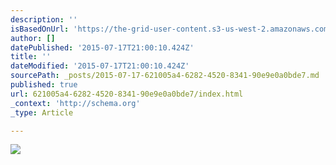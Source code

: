 ```yaml
---
description: ''
isBasedOnUrl: 'https://the-grid-user-content.s3-us-west-2.amazonaws.com/c273ee78-e798-49c1-aaff-8eec6fc00349.jpg'
author: []
datePublished: '2015-07-17T21:00:10.424Z'
title: ''
dateModified: '2015-07-17T21:00:10.424Z'
sourcePath: _posts/2015-07-17-621005a4-6282-4520-8341-90e9e0a0bde7.md
published: true
url: 621005a4-6282-4520-8341-90e9e0a0bde7/index.html
_context: 'http://schema.org'
_type: Article

---
```

![](https://the-grid-user-content.s3-us-west-2.amazonaws.com/c273ee78-e798-49c1-aaff-8eec6fc00349.jpg)